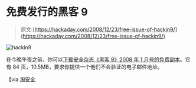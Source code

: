 # 免费发行的黑客 9

> 原文:[https://hackaday.com/2008/12/23/free-issue-of-hackin9/](https://hackaday.com/2008/12/23/free-issue-of-hackin9/)

![hackin9](../Images/aa21c601501d97b65c8c81a3d4a98123.png "hackin9")

在今晚午夜之前，你可以[下载安全杂志《黑客 9》2008 年 1 月号的免费副本](http://hakin9.org/prt/view/back-issues/issue/744.html "hakin9.org - Back issues")。它有 84 页，10.5MB，要求你提供一个他们不会验证的电子邮件地址。

【via [淘安全](http://taosecurity.blogspot.com/2008/12/download-free-hakin9-issue.html "Download Free Hakin9 Issue")